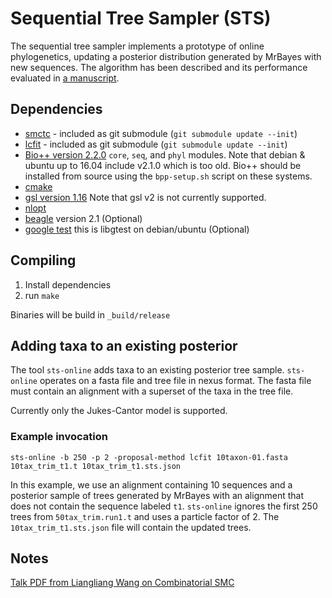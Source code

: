 Sequential Tree Sampler (STS)
=============================

The sequential tree sampler implements a prototype of online phylogenetics, updating a posterior distribution generated by MrBayes with new sequences.
The algorithm has been described and its performance evaluated in [a manuscript][preprint].

## Dependencies

* [smctc][smctc] - included as git submodule (`git submodule update --init`)
* [lcfit][lcfit] - included as git submodule (`git submodule update --init`)
* [Bio++ version 2.2.0][bpp] `core`, `seq`, and `phyl` modules. Note that debian & ubuntu up to 16.04 include v2.1.0 which is too old. Bio++ should be installed from source using the `bpp-setup.sh` script on these systems.
* [cmake][cmake]
* [gsl version 1.16][gsl] Note that gsl v2 is not currently supported.
* [nlopt][nlopt]
* [beagle][beagle] version 2.1 (Optional)
* [google test][gtest] this is libgtest on debian/ubuntu (Optional)

## Compiling

1. Install dependencies
2. run `make`

Binaries will be build in `_build/release`

## Adding taxa to an existing posterior

The tool `sts-online` adds taxa to an existing posterior tree sample.
`sts-online` operates on a fasta file and tree file in nexus format.
The fasta file must contain an alignment with a superset of the taxa in the tree file.

Currently only the Jukes-Cantor model is supported.

### Example invocation

    sts-online -b 250 -p 2 -proposal-method lcfit 10taxon-01.fasta 10tax_trim_t1.t 10tax_trim_t1.sts.json

In this example, we use an alignment containing 10 sequences and a posterior sample of trees generated by MrBayes with an alignment that does not contain the sequence labeled `t1`.
`sts-online` ignores the first 250 trees from `50tax_trim.run1.t` and  uses a particle factor of 2. The `10tax_trim_t1.sts.json` file will contain the updated trees.



Notes
-----
[Talk PDF from Liangliang Wang on Combinatorial SMC][csmc]


[preprint]: http://biorxiv.org/content/early/2017/06/02/145219
[smctc]: http://www2.warwick.ac.uk/fac/sci/statistics/staff/academic-research/johansen/smctc/
[lcfit]: http://github.com/matsengrp/lcfit/
[beagle]: https://code.google.com/p/beagle-lib/
[bpp]: http://biopp.univ-montp2.fr/
[csmc]: http://www2.warwick.ac.uk/fac/sci/statistics/crism/workshops/sequentialmontecarlo/programme/smc2012_lwpdf.pdf
[cmake]: http://www.cmake.org/
[gsl]: https://www.gnu.org/software/gsl/
[nlopt]: http://ab-initio.mit.edu/wiki/index.php/NLopt
[gtest]: https://github.com/google/googletest

